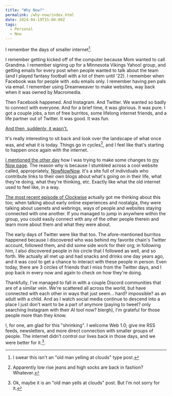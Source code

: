 ```yaml
---
title: "Why Now?"
permalink: /why-now/index.html
date: 2024-04-19T15:00:00Z
tags: 
  - Personal
  - Now
---
```


I remember the days of smaller internet[^1].

[^1]: I swear this isn't an "old man yelling at clouds" type post.

I remember getting kicked off of the computer because Mom wanted to call Grandma. I remember signing up for a Minnesota Vikings Yahoo! group, and getting emails for every post when people wanted to talk about the team (and I played fantasy football with a lot of them until '22). I remember when Facebook was for people with .edu emails only. I remember having pen pals via email. I remember using Dreamweaver to make websites, way back when it was owned by Macromedia.

Then Facebook happened. And Instagram. And Twitter. We wanted so badly to connect with everyone. And for a brief time, it was glorious. It was pure. I got a couple jobs, a ton of free burritos, some lifelong internet friends, and a life partner out of Twitter. It was good. It was fun.

[And then, suddenly, it wasn't.](/fuck-social-media/)

It's really interesting to sit back and look over the landscape of what once was, and what it is today. Things go in cycles[^2], and I feel like that's starting to happen once again with the internet.

[^2]: Apparently low rise jeans and high socks are back in fashion? Whatever.

[I mentioned the other day](/now-for-april-2024/) how I was trying to make some changes to [my Now page](/now/). The reason why is because I stumbled across a cool website called, appropriately, [NowNowNow](https://nownownow.com). It's a site full of individuals who contribute links to their own blogs about what's going on in their life, what they're doing, what they're thinking, etc. Exactly like what the old internet used to feel like, in a way.

[The most recent episode of Clockwise](https://www.relay.fm/clockwise/550) actually got me thinking about this too; when talking about early online experiences and nostalgia, they were talking about usenets and webrings, ways of people and websites staying connected with one another. If you managed to jump in anywhere within the group, you could easily connect with any of the other people therein and learn more about them and what they were about.

The early days of Twitter were like that too. The afore-mentioned burritos happened because I discovered who was behind my favorite chain's Twitter account, followed them, and did some side work for their org; in following him, I also discovered people in _his_ circle that I followed as well, and so forth. We actually all met up and had snacks and drinks one day years ago, and it was cool to get a chance to interact with these people in person. Even today, there are 3 circles of friends that I miss from the Twitter days, and I pop back in every now and again to check on how they're doing.

Thankfully, I've managed to fall in with a couple Discord communities that are of a similar vein. We're scattered all across the world, but have connected with each other in ways that just seem... hard? impossible? as an adult with a child. And as I watch social media continue to descend into a place I just don't want to be a part of anymore (paying to tweet? only searching Instagram with their AI tool now? blergh), I'm grateful for those people more than they know.

I, for one, am glad for this "shrinking". I welcome Web 1.0; give me RSS feeds, newsletters, and more direct connection with smaller groups of people. The internet didn't control our lives back in those days, and we were better for it.[^3].

[^3]: Ok, maybe it is an "old man yells at clouds" post. But I'm not sorry for it.
